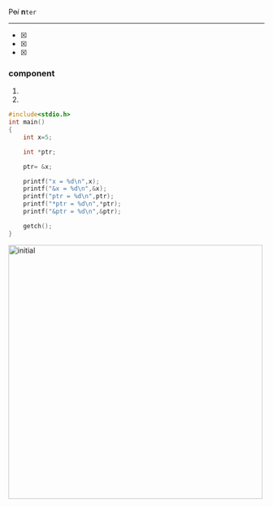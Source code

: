 <!--a programme about pointer-->

P~~o~~_i_ __n__`ter`

---
- [x]
- [x]
- [x]

### component

<ol style="I">
<li>
<li>
</ol>

```c
#include<stdio.h>
int main()
{
    int x=5;

    int *ptr;

    ptr= &x;

    printf("x = %d\n",x);
    printf("&x = %d\n",&x);
    printf("ptr = %d\n",ptr);
    printf("*ptr = %d\n",*ptr);
    printf("&ptr = %d\n",&ptr);

    getch();
}
```  
<image src="./images/initial.png" width="500" title="initial"/>  

